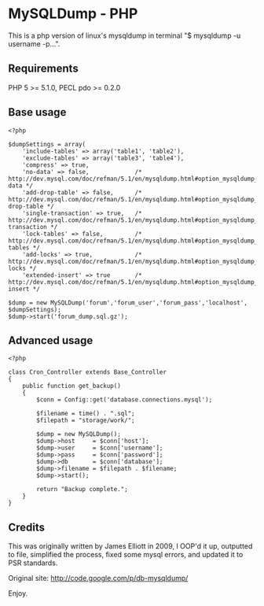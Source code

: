 # MySQLDump - PHP

This is a php version of linux's mysqldump in terminal "$ mysqldump -u username -p...".

## Requirements

PHP 5 >= 5.1.0, PECL pdo >= 0.2.0

## Base usage

    <?php

    $dumpSettings = array(
        'include-tables' => array('table1', 'table2'),
        'exclude-tables' => array('table3', 'table4'),
        'compress' => true,
        'no-data' => false,             /* http://dev.mysql.com/doc/refman/5.1/en/mysqldump.html#option_mysqldump_no-data */
        'add-drop-table' => false,      /* http://dev.mysql.com/doc/refman/5.1/en/mysqldump.html#option_mysqldump_add-drop-table */
        'single-transaction' => true,   /* http://dev.mysql.com/doc/refman/5.1/en/mysqldump.html#option_mysqldump_single-transaction */
        'lock-tables' => false,         /* http://dev.mysql.com/doc/refman/5.1/en/mysqldump.html#option_mysqldump_lock-tables */
        'add-locks' => true,            /* http://dev.mysql.com/doc/refman/5.1/en/mysqldump.html#option_mysqldump_add-locks */
        'extended-insert' => true       /* http://dev.mysql.com/doc/refman/5.1/en/mysqldump.html#option_mysqldump_extended-insert */

    $dump = new MySQLDump('forum','forum_user','forum_pass','localhost', $dumpSettings);
    $dump->start('forum_dump.sql.gz');

## Advanced usage

    <?php

    class Cron_Controller extends Base_Controller
    {
        public function get_backup()
        {
            $conn = Config::get('database.connections.mysql');

            $filename = time() . ".sql";
            $filepath = "storage/work/";

            $dump = new MySQLDump();
            $dump->host     = $conn['host'];
            $dump->user     = $conn['username'];
            $dump->pass     = $conn['password'];
            $dump->db       = $conn['database'];
            $dump->filename = $filepath . $filename;
            $dump->start();

            return "Backup complete.";
        }
    }


## Credits

This was originally written by James Elliott in 2009, I OOP'd it up, outputted to file, simplified the process, fixed some mysql errors, and updated it to PSR standards.

Original site: http://code.google.com/p/db-mysqldump/

Enjoy.
